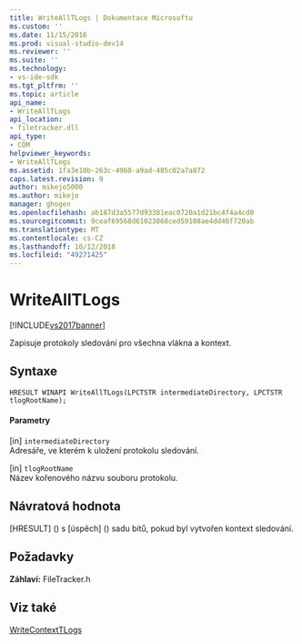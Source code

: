 ```yaml
---
title: WriteAllTLogs | Dokumentace Microsoftu
ms.custom: ''
ms.date: 11/15/2016
ms.prod: visual-studio-dev14
ms.reviewer: ''
ms.suite: ''
ms.technology:
- vs-ide-sdk
ms.tgt_pltfrm: ''
ms.topic: article
api_name:
- WriteAllTLogs
api_location:
- filetracker.dll
api_type:
- COM
helpviewer_keywords:
- WriteAllTLogs
ms.assetid: 1fa3e10b-263c-4960-a9ad-485c02a7a872
caps.latest.revision: 9
author: mikejo5000
ms.author: mikejo
manager: ghogen
ms.openlocfilehash: ab187d3a5577d93381eac0720a1d21bc4f4a4cd0
ms.sourcegitcommit: 9ceaf69568d61023868ced59108ae4dd46f720ab
ms.translationtype: MT
ms.contentlocale: cs-CZ
ms.lasthandoff: 10/12/2018
ms.locfileid: "49271425"
---
```

# <a name="writealltlogs"></a>WriteAllTLogs
[!INCLUDE[vs2017banner](../includes/vs2017banner.md)]

  
Zapisuje protokoly sledování pro všechna vlákna a kontext.  
  
## <a name="syntax"></a>Syntaxe  
  
```  
HRESULT WINAPI WriteAllTLogs(LPCTSTR intermediateDirectory, LPCTSTR tlogRootName);  
```  
  
#### <a name="parameters"></a>Parametry  
 [in] `intermediateDirectory`  
 Adresáře, ve kterém k uložení protokolu sledování.  
  
 [in] `tlogRootName`  
 Název kořenového názvu souboru protokolu.  
  
## <a name="return-value"></a>Návratová hodnota  
 [HRESULT] (<!-- TODO: review code entity reference <xref:assetId:///HRESULT?qualifyHint=False&amp;autoUpgrade=True>  -->) s [úspěch] (<!-- TODO: review code entity reference <xref:assetId:///SUCCEEDED?qualifyHint=False&amp;autoUpgrade=True>  -->) sadu bitů, pokud byl vytvořen kontext sledování.  
  
## <a name="requirements"></a>Požadavky  
 **Záhlaví:** FileTracker.h  
  
## <a name="see-also"></a>Viz také  
 [WriteContextTLogs](../msbuild/writecontexttlogs.md)



